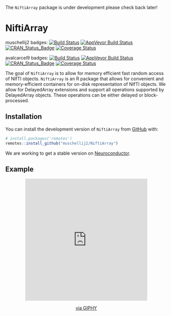 
<!-- README.md is generated from README.Rmd. Please edit that file -->

The `NiftiArray` package is under development please check back later\!

# NiftiArray

<!-- badges: start -->

muschellij2 badges: [![Build
Status](https://travis-ci.org/muschellij2/NiftiArray.svg?branch=master)](https://travis-ci.org/muschellij2/NiftiArray)
[![AppVeyor Build
Status](https://ci.appveyor.com/api/projects/status/github/muschellij2/NiftiArray?branch=master&svg=true)](https://ci.appveyor.com/project/muschellij2/NiftiArray)
[![CRAN\_Status\_Badge](https://www.r-pkg.org/badges/version/NiftiArray)](https://cran.r-project.org/package=NiftiArray)
[![Coverage
Status](https://img.shields.io/coveralls/muschellij2/NiftiArray.svg)](https://coveralls.io/r/muschellij2/NiftiArray?branch=master)

avalcarcel9 badges: [![Build
Status](https://travis-ci.org/avalcarcel9/NiftiArray.svg?branch=master)](https://travis-ci.org/avalcarcel9/NiftiArray)
[![AppVeyor Build
Status](https://ci.appveyor.com/api/projects/status/github/avalcarcel9/NiftiArray?branch=master&svg=true)](https://ci.appveyor.com/project/avalcarcel9/NiftiArray)
[![CRAN\_Status\_Badge](https://www.r-pkg.org/badges/version/NiftiArray)](https://cran.r-project.org/package=NiftiArray)
[![Coverage
Status](https://img.shields.io/coveralls/avalcarcel9/NiftiArray.svg)](https://coveralls.io/r/avalcarcel9/NiftiArray?branch=master)

<!-- badges: end -->

The goal of `NiftiArray` is to allow for memory efficient fast random
access of NIfTI objects. `NiftiArray` is an R package that allows for
convenient and memory-efficient containers for on-disk representation of
NIfTI objects. We allow for DelayedArray extensions and support all
operations supported by DelayedArray objects. These operations can be
either delayed or block-processed.

## Installation

You can install the development version of `NiftiArray` from
[GitHub](https://github.com/) with:

``` r
# install.packages('remotes')
remotes::install_github("muschellij2/NiftiArray")
```

We are working to get a stable version on
[Neuroconductor](www.neuroconductor.org).

## Example

<center>

<iframe src="https://giphy.com/embed/1ken0zzzL79NPy3QZj" width="380" height="380" frameBorder="0" class="giphy-embed" allowFullScreen>

</iframe>

<p>

<a href="https://giphy.com/gifs/spotify-coming-soon-1ken0zzzL79NPy3QZj">via
GIPHY</a>

</p>
